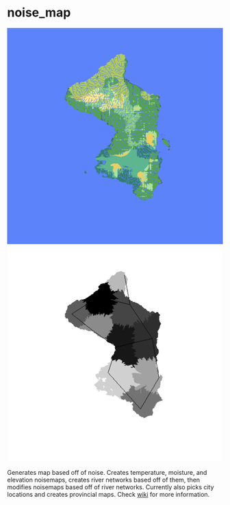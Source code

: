# noise_map
![final_map](images/finalmap.png)
![province map](images/provinces_urquhart.png)

Generates map based off of noise. Creates temperature, moisture, and elevation noisemaps, creates river networks based off of them, then modifies noisemaps based off of river networks. Currently also picks city locations and creates provincial maps. Check [wiki](https://github.com/RichardTang75/noise_map/wiki) for more information.
